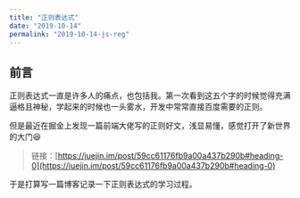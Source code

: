 ```yaml
---
title: "正则表达式"
date: "2019-10-14"
permalink: "2019-10-14-js-reg"
---
```


## 前言

正则表达式一直是许多人的痛点，也包括我。第一次看到这五个字的时候觉得充满逼格且神秘，学起来的时候也一头雾水，开发中常常直接百度需要的正则。

但是最近在掘金上发现一篇前端大佬写的正则好文，浅显易懂，感觉打开了新世界的大门😆

>链接：[https://juejin.im/post/59cc61176fb9a00a437b290b#heading-0](https://juejin.im/post/59cc61176fb9a00a437b290b#heading-0)

于是打算写一篇博客记录一下正则表达式的学习过程。

